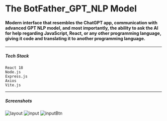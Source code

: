 # The BotFather_GPT_NLP Model

<h4>Modern interface that resembles the ChatGPT app, communication with advanced GPT NLP model,  and most importantly, 
the ability to ask the AI for help regarding JavaScript, React,  or any other programming language, 
giving it code and translating it to another programming  language. </h4>

<hr />

<h5>Tech Stack</h5>

`React 18` <br />
`Node.js`  <br />
`Express.js`  <br />
`Axios` <br />
`Vite.js`

<hr/>

<h5>Screenshots</h5>

![layout](https://user-images.githubusercontent.com/58791451/228320066-129a2508-b45f-4890-add3-0db55bde30f9.png)
![input](https://user-images.githubusercontent.com/58791451/228320072-08184750-e704-4d48-903f-1745a2d495b7.png)
![inputBtn](https://user-images.githubusercontent.com/58791451/228320076-03789379-7af8-414b-9d62-c9b99c368d90.png)
